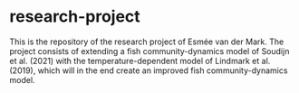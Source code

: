 # research-project
This is the repository of the research project of Esmée van der Mark. The project consists of extending a fish community-dynamics model of Soudijn et al. (2021) with the temperature-dependent model of Lindmark et al. (2019), which will in the end create an improved fish community-dynamics model.
